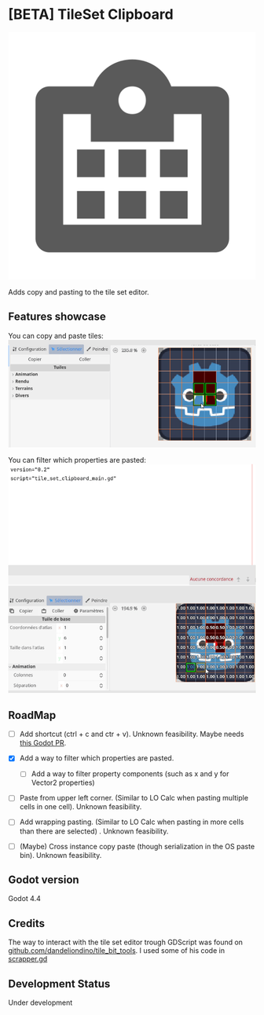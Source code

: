 # [BETA] TileSet Clipboard

![Addon's icon](/icon.svg)

Adds copy and pasting to the tile set editor.



## Features showcase

You can copy and paste tiles:
![Copying and pasting 4 tiles in a TileSet](/addons/tile_set_clipboard.editor/.assets_for_readme/copy_paste.gif)

You can filter which properties are pasted:
![Choosing to paste only modulate, then only probability](/addons/tile_set_clipboard.editor/.assets_for_readme/filter_properties.gif)



## RoadMap

- [ ] Add shortcut (ctrl + c and ctr + v). Unknown feasibility. Maybe needs [this Godot PR](https://github.com/godotengine/godot/pull/102807).
- [x] Add a way to filter which properties are pasted.
  - [ ] Add a way to filter property components (such as x and y for Vector2 properties)
- [ ] Paste from upper left corner. (Similar to LO Calc when pasting multiple cells in one cell). Unknown feasibility.
- [ ] Add wrapping pasting. (Similar to LO Calc when pasting in more cells than there are selected) . Unknown feasibility.
- [ ] (Maybe) Cross instance copy paste (though serialization in the OS paste bin). Unknown feasibility.


## Godot version

Godot 4.4


## Credits

The way to interact with the tile set editor trough GDScript was found on
[github.com/dandeliondino/tile_bit_tools](https://github.com/dandeliondino/tile_bit_tools/).
I used some of his code in [scrapper.gd](/addons/tile_set_clipboard.editor/scrapper.gd)


## Development Status

Under development
